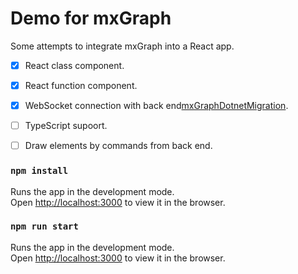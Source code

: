 Demo for mxGraph
===

Some attempts to integrate mxGraph into a React app.

- [x] React class component.
- [x] React function component.
- [x] WebSocket connection with back end[mxGraphDotnetMigration]( https://github.com/cd-yang/mxGraphDotnetMigration).
- [ ] TypeScript supoort.
- [ ] Draw elements by commands from back end.


### `npm install`

Runs the app in the development mode.\
Open [http://localhost:3000](http://localhost:3000) to view it in the browser.


### `npm run start`

Runs the app in the development mode.\
Open [http://localhost:3000](http://localhost:3000) to view it in the browser.

